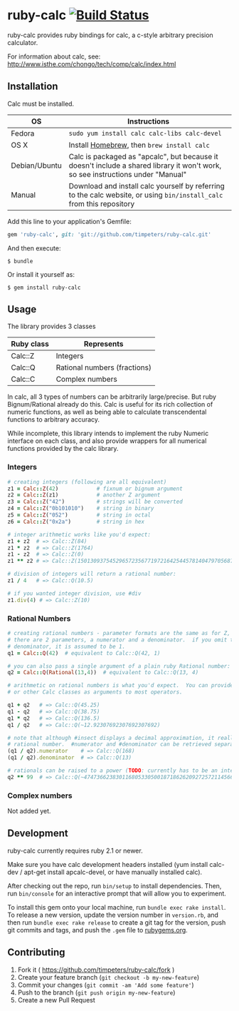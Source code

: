 # ruby-calc [![Build Status](https://travis-ci.org/timpeters/ruby-calc.svg?branch=master)](https://travis-ci.org/timpeters/ruby-calc)

ruby-calc provides ruby bindings for calc, a c-style arbitrary precision calculator.

For information about calc, see: http://www.isthe.com/chongo/tech/comp/calc/index.html

## Installation

Calc must be installed.

OS  | Instructions
--- | ------------
Fedora | `sudo yum install calc calc-libs calc-devel`
OS X | Install [Homebrew](http://brew.sh), then `brew install calc`
Debian/Ubuntu | Calc is packaged as "apcalc", but because it doesn't include a shared library it won't work, so see instructions under "Manual"
Manual | Download and install calc yourself by referring to the calc website, or using `bin/install_calc` from this repository

Add this line to your application's Gemfile:

```ruby
gem 'ruby-calc', git: 'git://github.com/timpeters/ruby-calc.git'
```

And then execute:

    $ bundle

Or install it yourself as:

    $ gem install ruby-calc

## Usage

The library provides 3 classes

Ruby class | Represents
---------- | ----------
Calc::Z    | Integers
Calc::Q    | Rational numbers (fractions)
Calc::C    | Complex numbers

In calc, all 3 types of numbers can be arbitrarily large/precise.  But ruby Bignum/Rational already do this.  Calc is useful for its rich collection of numeric functions, as well as being able to calculate transcendental functions to arbitrary accuracy.

While incomplete, this library intends to implement the ruby Numeric interface on each class, and also provide wrappers for all numerical functions provided by the calc library.

### Integers

```ruby
# creating integers (following are all equivalent)
z1 = Calc::Z(42)            # fixnum or bignum argument
z2 = Calc::Z(z1)            # another Z argument
z3 = Calc::Z("42")          # strings will be converted
z4 = Calc::Z("0b101010")    # string in binary
z5 = Calc::Z("052")         # string in octal
z6 = Calc::Z("0x2a")        # string in hex

# integer arithmetic works like you'd expect:
z1 + z2  # => Calc::Z(84)
z1 * z2  # => Calc::Z(1764)
z1 - z2  # => Calc::Z(0)
z1 ** z2 # => Calc::Z(150130937545296572356771972164254457814047970568738777235893533016064)

# division of integers will return a rational number:
z1 / 4   # => Calc::Q(10.5)

# if you wanted integer division, use #div
z1.div(4) # => Calc::Z(10)
```

### Rational Numbers

```ruby
# creating rational numbers - parameter formats are the same as for Z, except
# there are 2 parameters, a numerator and a denominator.  if you omit the
# denominator, it is assumed to be 1.
q1 = Calc::Q(42)  # equivalent to Calc::Q(42, 1)

# you can also pass a single argument of a plain ruby Rational number:
q2 = Calc::Q(Rational(13,4))  # equivalent to Calc::Q(13, 4)

# arithmetic on rational numbers is what you'd expect.  You can provide ruby numbers
# or other Calc classes as arguments to most operators.

q1 + q2   # => Calc::Q(45.25)
q1 - q2   # => Calc::Q(38.75)
q1 * q2   # => Calc::Q(136.5)
q1 / q2   # => Calc::Q(~12.92307692307692307692)

# note that although #insect displays a decimal approximation, it really is still a
# rational number.  #numerator and #denominator can be retrieved separately:
(q1 / q2).numerator    # => Calc::Q(168)
(q1 / q2).denominator  # => Calc::Q(13)

# rationals can be raised to a power (TODO: currently has to be an integral power)
q2 ** 99  # => Calc::Q(~474736623830116805330500187186262092725721145665614.09013661611970205470)
```

### Complex numbers

Not added yet.

## Development

ruby-calc currently requires ruby 2.1 or newer.

Make sure you have calc development headers installed (yum install calc-dev / apt-get install apcalc-devel, or have manually installed calc).

After checking out the repo, run `bin/setup` to install dependencies. Then, run `bin/console` for an interactive prompt that will allow you to experiment.

To install this gem onto your local machine, run `bundle exec rake install`. To release a new version, update the version number in `version.rb`, and then run `bundle exec rake release` to create a git tag for the version, push git commits and tags, and push the `.gem` file to [rubygems.org](https://rubygems.org).

## Contributing

1. Fork it ( https://github.com/timpeters/ruby-calc/fork )
2. Create your feature branch (`git checkout -b my-new-feature`)
3. Commit your changes (`git commit -am 'Add some feature'`)
4. Push to the branch (`git push origin my-new-feature`)
5. Create a new Pull Request
